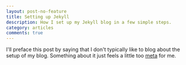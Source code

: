 ```yaml
---
layout: post-no-feature
title: Setting up Jekyll
description: How I set up my Jekyll blog in a few simple steps.
category: articles
comments: true
---
```


I'll preface this post by saying that I don't typically like to blog about the setup of my blog. Something about it just feels a little too [meta](#) for me.